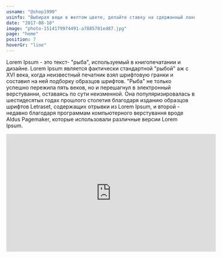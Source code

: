 ```yaml
---
usname: "@shop1990"
usinfo: "Выбирая вещи в желтом цвете, делайте ставку на сдержанный лаконичный дизайн без лишних деталей. Подобные модели можно увидеть в коллекциях Carolina Herrera, Oscar de la Renta, Trussardi и др."
date: "2017-08-10"
image: "photo-1514179974491-a7885781ed87.jpg"
page: "home"
position: 7
hoverGr: "line"
---
```


Lorem Ipsum - это текст- "рыба", используемый в книгопечатании и дизайне. Lorem Ipsum является фактически стандартной "рыбой" аж с XVI века, когда неизвестный печатник взял шрифтовую гранки и составил на ней подборку образцов шрифтов. "Рыба" не только успешно пережила пять веков, но и перешагнул в электронный верстуванни, оставаясь по сути неизменной. Она популяризировалась в шестидесятых годах прошлого столетия благодаря изданию образцов шрифтов Letraset, содержащих отрывки из Lorem Ipsum, и второй - недавно благодаря программам компьютерного верстування вроде Aldus Pagemaker, которые использовали различные версии Lorem Ipsum.

<iframe width="560" height="315" src="https://www.youtube.com/embed/4n0xNbfJLR8" frameborder="0" allowfullscreen></iframe>